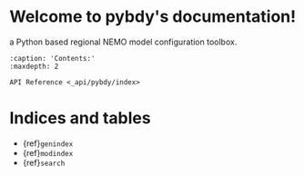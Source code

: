 # Welcome to pybdy's documentation!

a Python based regional NEMO model configuration toolbox.

```{toctree}
:caption: 'Contents:'
:maxdepth: 2

API Reference <_api/pybdy/index>
```

# Indices and tables

- {ref}`genindex`
- {ref}`modindex`
- {ref}`search`
